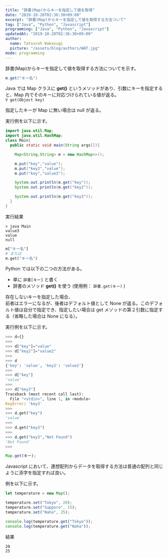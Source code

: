 ```yaml
---
title: "辞書(Map)からキーを指定して値を取得"
date: "2019-10-28T02:36:30+09:00"
excerpt: "辞書(Map)からキーを指定して値を取得する方法ついて"
tag: ["Java", "Python", "Javascript"]
programming: ["Java", "Python", "Javascript"]
updatedAt: "2019-10-28T02:36:30+09:00"
author:
  name: Tatsuroh Wakasugi
  picture: "/assets/blog/authors/WAT.jpg"
mode: programming
---
```


辞書(Map)からキーを指定して値を取得する方法についてを示す。

<div class="note_content_by_programming_language" id="note_content_Java">

```java
m.get("キー名")
```

Java では Map クラスに **get()** というメソッドがあり、引数にキーを指定すると、Map 内でそのキーに対応づけられている値が返る。  
`V get(Object key)`

指定したキーが Map に無い場合は null が返る。

実行例を以下に示す。

```java
import java.util.Map;
import java.util.HashMap;
class Main{
  public static void main(String args[]){

    Map<String,String> m = new HashMap<>();

    m.put("key","value");
    m.put("key2","value");
    m.put("key","value3");

    System.out.println(m.get("key"));
    System.out.println(m.get("key2"));

    System.out.println(m.get("key3"));
  }
}
```

実行結果

```
> java Main
value3
value
null
```

</div>
<div class="note_content_by_programming_language" id="note_content_Python">

```python
m["キー名"]
# または
m.get("キー名")
```

Python では以下の二つの方法がある。

- 単に `辞書[キー]` と書く
- 辞書のメソッド **get()** を使う (使用例： `辞書.get(キー)` )

存在しないキーを指定した場合、  
前者はエラーになるが、後者はデフォルト値として None が返る。このデフォルト値は自分で指定でき、指定したい場合は get メソッドの第２引数に指定する（省略した場合は None になる）。

実行例を以下に示す。

```python
>>> d={}
>>>
>>> d["key"]="value"
>>> d["key2"]="value2"
>>>
>>> d
{'key': 'value', 'key2': 'value2'}
>>>
>>> d["key"]
'value'
>>>
>>> d["key3"]
Traceback (most recent call last):
  File "<stdin>", line 1, in <module>
KeyError: 'key3'
>>>
>>> d.get("key")
'value'
>>>
>>> d.get("key3")
>>>
>>> d.get("key3","Not Found")
'Not Found'
>>>
```

</div>
<div class="note_content_by_programming_language" id="note_content_Javascript">

```javascript
Map.get(キー);
```

Javascript において、連想配列からデータを取得する方法は普通の配列と同じように添字を指定すれば良い。

例を以下に示す。

```javascript
let temperature = new Map();

temperature.set("Tokyo", 20);
temperature.set("Sapporo", 15);
temperature.set("Naha", 25);

console.log(temperature.get("Tokyo"));
console.log(temperature.get("Naha"));
```

結果

```
20
25
```

</div>
